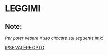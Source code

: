 # **LEGGIMI**

## Note:

*Per poter vedere il sito cliccare sul seguente link:*

[IPSE VALERE OPTO](https://c1aud1aa.github.io/ipse_valere_opto_website/)
